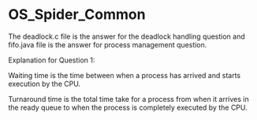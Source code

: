 # OS_Spider_Common

The deadlock.c file is the answer for the deadlock handling question and fifo.java file is the answer for process management question.

Explanation for Question 1:

Waiting time is the time between when a process has arrived and starts execution by the CPU.

Turnaround time is the total time take for a process from when it arrives in the ready queue to when the process is completely executed by the CPU.
